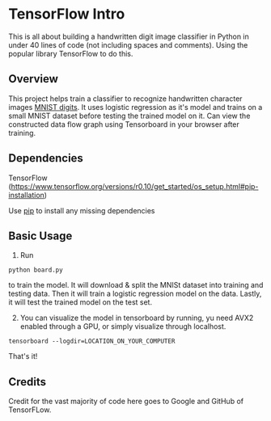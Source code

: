 # TensorFlow Intro
This is all about building a handwritten digit image classifier in Python in under 40 lines of code (not including spaces and comments). Using the popular library TensorFlow to do this. 

## Overview

This project helps train a classifier to recognize handwritten character images [MNIST digits](http://yann.lecun.com/exdb/mnist/). It uses logistic regression as it's model and trains on a small MNIST dataset before testing the trained model on it. Can view the constructed data flow graph using Tensorboard in your browser after training.


## Dependencies

TensorFlow (https://www.tensorflow.org/versions/r0.10/get_started/os_setup.html#pip-installation)

Use [pip](https://pypi.python.org/pypi/pip) to install any missing dependencies

## Basic Usage

1. Run 
```
python board.py
``` 
to train the model. It will download & split the MNISt dataset into training and testing data. Then it will train a logistic regression model on the data. Lastly, it will test the trained model on the test set.

2. You can visualize the model in tensorboard by running, yu need AVX2 enabled through a GPU, or simply visualize through localhost.
```
tensorboard --logdir=LOCATION_ON_YOUR_COMPUTER
```
That's it!

## Credits

Credit for the vast majority of code here goes to Google and GitHub of TensorFLow.

